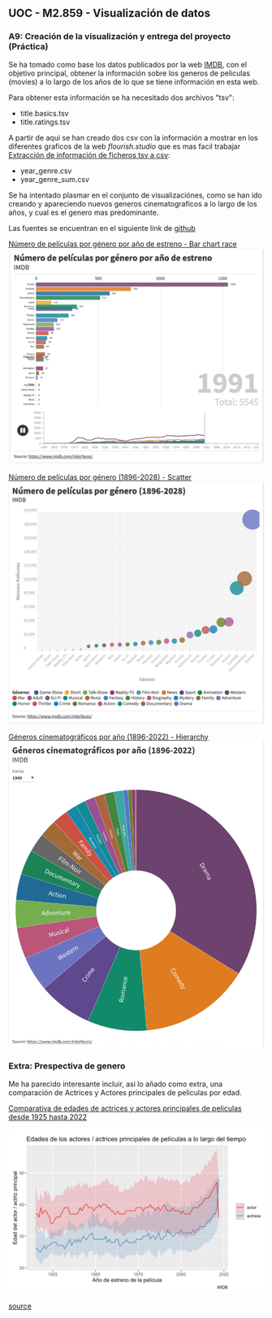 ## UOC - M2.859 - Visualización de datos
### A9: Creación de la visualización y entrega del proyecto (Práctica)

Se ha tomado como base los datos publicados por la web [IMDB](https://www.imdb.com/interfaces/), con el objetivo principal, obtener la información sobre los generos de peliculas (movies) a lo largo de los años de lo que se tiene información en esta web.

Para obtener esta información se ha necesitado dos archivos "tsv":
- title.basics.tsv
- title.ratings.tsv

A partir de aqui se han creado dos csv con la información a mostrar en los diferentes graficos de la web _flourish.studio_ que es mas facil trabajar
[Extracción de información de ficheros tsv a csv](/html/imdb-pra4_gerenos_peliculas.html):

- year_genre.csv
- year_genre_sum.csv

Se ha intentado plasmar en el conjunto de visualizaciónes, como se han ido creando y apareciendo nuevos generos cinematograficos a lo largo de los años, y cual es el genero mas predominante.

Las fuentes se encuentran en el siguiente link de [github](https://github.com/jamluque-uoc/M2859-Visualizacion-Datos-PRA2/tree/gh-pages)

[Número de películas por género por año de estreno - Bar chart race](https://public.flourish.studio/visualisation/8334735/)
![Images](/img/bar_chart_race.png)


[Número de películas por género (1896-2028) - Scatter](https://public.flourish.studio/visualisation/8334891/)
![Images](/img/scatter.png)


[Géneros cinematográficos por año (1896-2022) - Hierarchy](https://public.flourish.studio/visualisation/8334545/)
![Images](/img/hierarchy.png)


### Extra: Prespectiva de genero

Me ha parecido interesante incluir, asi lo añado como extra, una comparación de Actrices y Actores principales de peliculas por edad.

[Comparativa de edades de actrices y actores principales de peliculas desde 1925 hasta 2022](/html/imdb-pra4_actor_actriz_edad.html)

![Images](/img/actores_actrices.png)

[source](https://minimaxir.com/2018/07/imdb-data-analysis/)

